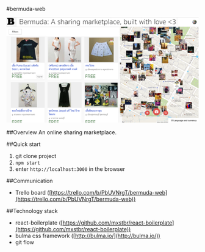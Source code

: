 #bermuda-web

![mockup](./docs/requirement/phase1/mockup.png)

##Overview
An online sharing marketplace.

##Quick start
1. git clone project
2. `npm start`
3. enter `http://localhost:3000` in the browser

##Communication
* Trello board ([https://trello.com/b/PbUVNrgT/bermuda-web](https://trello.com/b/PbUVNrgT/bermuda-web))

##Technology stack
* react-boilerplate ([https://github.com/mxstbr/react-boilerplate](https://github.com/mxstbr/react-boilerplate))
* bulma css framework ([http://bulma.io/](http://bulma.io/))
* git flow
